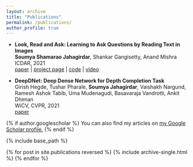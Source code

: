 ```yaml
---
layout: archive
title: "Publications"
permalink: /publications/
author_profile: true
---
```

<!-- TEMP WAY -->
* <strong>Look, Read and Ask: Learning to Ask Questions by Reading Text in Images</strong> <br>
  <strong>Soumya Shamarao Jahagirdar</strong>, Shankar Gangisetty, Anand Mishra <br>
  ICDAR, 2021 <br>
  [paper](https://link.springer.com/chapter/10.1007/978-3-030-86549-8_22) | [project page](https://sites.google.com/site/shankarsetty/research/textvqg) | [code](https://github.com/soumyasj/textVQG) | [video](https://www.youtube.com/watch?v=31C2wSzCxpM)

* <strong>DeepDNet: Deep Dense Network for Depth Completion Task</strong> <br>
  Girish Hegde, Tushar Pharale, <strong> Soumya Jahagirdar</strong>, Vaishakh Nargund, Ramesh Ashok Tabib, Uma Mudenagudi, Basavaraja Vandrotti, Ankit Dhiman <br>
  WiCV, CVPR, 2021 <br>
  [paper](https://openaccess.thecvf.com/content/CVPR2021W/WiCV/papers/Hegde_DeepDNet_Deep_Dense_Network_for_Depth_Completion_Task_CVPRW_2021_paper.pdf)

<!-- TEMP WAY END -->
<!-- TODO : IN FUTURE ADD PROJECS IN _projects and use the code below -->

{% if author.googlescholar %}
  You can also find my articles on <u><a href="{{author.googlescholar}}">my Google Scholar profile</a>.</u>
{% endif %}

{% include base_path %}

{% for post in site.publications reversed %}
  {% include archive-single.html %}
{% endfor %}
